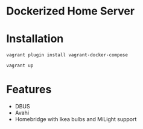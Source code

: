 Dockerized Home Server
======================

# Installation

    vagrant plugin install vagrant-docker-compose

    vagrant up

 # Features
 
 * DBUS
 * Avahi
 * Homebridge with Ikea bulbs and MiLight support